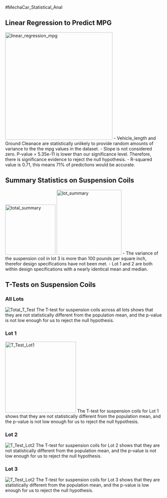 #MechaCar_Statistical_Anal
## Linear Regression to Predict MPG
<img width="344" alt="linear_regression_mpg" src="https://user-images.githubusercontent.com/79877531/130293358-fe485ec9-2542-47c0-bd99-146f8ffbfb57.png">
- Vehicle_length and Ground Cleanace are statistically unlikely to provide random amounts of variance to the the mpg values in the dataset.
- Slope is not considered zero. P-value = 5.35e-11 is lower than our significance level. Therefore, there is significance evidence to reject the null hypothesis.
- R-squared value is 0.71, this means 71% of predictions would be accurate.

## Summary Statistics on Suspension Coils
<img width="161" alt="total_summary" src="https://user-images.githubusercontent.com/79877531/130294985-49e1640d-41fa-411d-9fe6-adc7e9790c2c.png">
<img width="208" alt="lot_summary" src="https://user-images.githubusercontent.com/79877531/130294998-71d00786-091b-4de0-83c0-bd8307b1b23a.png">
- The variance of the suspension coil in lot 3 is more than 100 pounds per square inch, therefor design specifications have not been met.
- Lot 1 and 2 are both within design specifications with a nearly identical mean and median.

## T-Tests on Suspension Coils

### All Lots
![Total_T_Test](https://user-images.githubusercontent.com/79877531/130295672-54a3bb8c-ebf5-4db5-8873-0fcac14ceadb.png)
The T-test for suspension coils across all lots shows that they are not statistically different from the population mean, and the p-value is not low enough for us to reject the null hypothesis.

### Lot 1
<img width="227" alt="T_Test_Lot1" src="https://user-images.githubusercontent.com/79877531/130295993-63badc3f-6631-44fb-980f-424b3a3bce61.png">
The T-test for suspension coils for Lot 1 shows that they are not statistically different from the population mean, and the p-value is not low enough for us to reject the null hypothesis.

### Lot 2
![T_Test_Lot2](https://user-images.githubusercontent.com/79877531/130296446-ca8db5ba-1667-4e45-9725-5c5ccaf6524a.png)
The T-test for suspension coils for Lot 2 shows that they are not statistically different from the population mean, and the p-value is not low enough for us to reject the null hypothesis.

### Lot 3
![T_Test_Lot2](https://user-images.githubusercontent.com/79877531/130296625-78f9dfd2-8423-4c3e-8bbd-e35561db87b2.png)
The T-test for suspension coils for Lot 3 shows that they are statistically different from the population mean, and the p-value is low enough for us to reject the null hypothesis.
